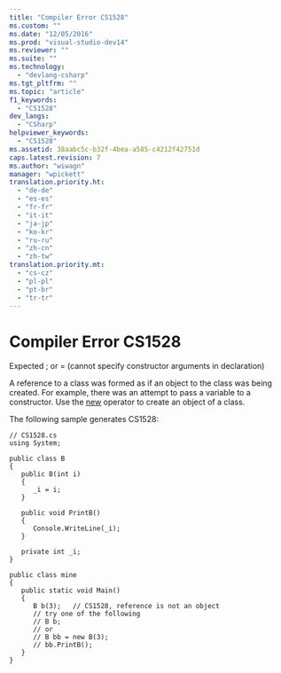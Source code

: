 ```yaml
---
title: "Compiler Error CS1528"
ms.custom: ""
ms.date: "12/05/2016"
ms.prod: "visual-studio-dev14"
ms.reviewer: ""
ms.suite: ""
ms.technology: 
  - "devlang-csharp"
ms.tgt_pltfrm: ""
ms.topic: "article"
f1_keywords: 
  - "CS1528"
dev_langs: 
  - "CSharp"
helpviewer_keywords: 
  - "CS1528"
ms.assetid: 38aabc5c-b32f-4bea-a585-c4212f42751d
caps.latest.revision: 7
ms.author: "wiwagn"
manager: "wpickett"
translation.priority.ht: 
  - "de-de"
  - "es-es"
  - "fr-fr"
  - "it-it"
  - "ja-jp"
  - "ko-kr"
  - "ru-ru"
  - "zh-cn"
  - "zh-tw"
translation.priority.mt: 
  - "cs-cz"
  - "pl-pl"
  - "pt-br"
  - "tr-tr"
---
```

# Compiler Error CS1528
Expected ; or = (cannot specify constructor arguments in declaration)  
  
 A reference to a class was formed as if an object to the class was being created. For example, there was an attempt to pass a variable to a constructor. Use the [new](../Topic/new%20\(C%23%20Reference\).md) operator to create an object of a class.  
  
 The following sample generates CS1528:  
  
```  
// CS1528.cs  
using System;  
  
public class B  
{  
   public B(int i)  
   {  
      _i = i;  
   }  
  
   public void PrintB()  
   {  
      Console.WriteLine(_i);  
   }  
  
   private int _i;  
}  
  
public class mine  
{  
   public static void Main()  
   {  
      B b(3);   // CS1528, reference is not an object  
      // try one of the following  
      // B b;  
      // or  
      // B bb = new B(3);  
      // bb.PrintB();  
   }  
}  
```